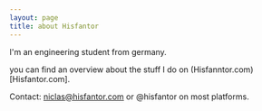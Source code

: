 ```yaml
---
layout: page
title: about Hisfantor
---
```


I'm an engineering student from germany. 

you can find an overview about the stuff I do on (Hisfanntor.com)[Hisfantor.com].

Contact: niclas@hisfantor.com or @hisfantor on most platforms.
